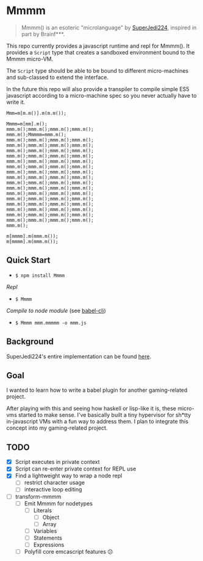 # Mmmm

> Mmmm() is an esoteric "microlanguage" by [SuperJedi224](https://github.com/SuperJedi224), inspired in part by Brainf***.

This repo currently provides a javascript runtime and repl for Mmmm(). It provides a `Script` type that creates a sandboxed environment bound to the Mmmm micro-VM.

The `Script` type should be able to be bound to different micro-machines and sub-classed to extend the interface.

In the future this repo will also provide a transpiler to compile simple ES5 javascript according to a micro-machine spec so you never actually have to write it.


```Mmmm
Mmm=m[m.m()].m(m.m());

Mmmm=m[mm].m();
mmm.m();mmm.m();mmm.m();mmm.m();
mmm.m();Mmmmm=mmm.m();
mmm.m();mmm.m();mmm.m();mmm.m();
mmm.m();mmm.m();mmm.m();mmm.m();
mmm.m();mmm.m();mmm.m();mmm.m();
mmm.m();mmm.m();mmm.m();mmm.m();
mmm.m();mmm.m();mmm.m();mmm.m();
mmm.m();mmm.m();mmm.m();mmm.m();
mmm.m();mmm.m();mmm.m();mmm.m();
mmm.m();mmm.m();mmm.m();mmm.m();
mmm.m();mmm.m();mmm.m();mmm.m();
mmm.m();mmm.m();mmm.m();mmm.m();
mmm.m();mmm.m();mmm.m();mmm.m();
mmm.m();mmm.m();mmm.m();mmm.m();
mmm.m();mmm.m();mmm.m();mmm.m();
mmm.m();mmm.m();mmm.m();mmm.m();
mmm.m();mmm.m();mmm.m();mmm.m();
mmm.m();mmm.m();mmm.m();mmm.m();
mmm.m();

m[mmmm].m(mmm.m());
m[mmmm].m(mmm.m());
```

## Quick Start

- `$ npm install Mmmm`

*Repl*

- `$ Mmmm`

*Compile to node module* (see [babel-cli](https://babeljs.io/docs/usage/cli/))

- `$ Mmmm mmm.mmmmm -o mmm.js`


## Background

SuperJedi224's entire implementation can be found [here](http://jsfiddle.net/SuperJedi224/uLawt0jm/).

## Goal

I wanted to learn how to write a babel plugin for another gaming-related project.

After playing with this and seeing how haskell or lisp-like it is, these micro-vms started to make sense.
I've basically built a tiny hypervisor for sh*tty in-javascript VMs with a fun way to address them. I plan to integrate this concept into my gaming-related project.

## TODO

- [x] Script executes in private context
- [x] Script can re-enter private context for REPL use
- [x] Find a lightweight way to wrap a node repl
  - [ ] restrict character usage
  - [ ] interactive loop editing
- [ ] transform-mmmm
  - [ ] Emit Mmmm for nodetypes
    - [ ] Literals
      - [ ] Object
      - [ ] Array
    - [ ] Variables
    - [ ] Statements
    - [ ] Expressions
  - [ ] Polyfill core emcascript features 😕
